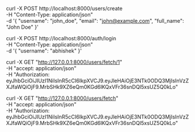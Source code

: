 curl -X POST http://localhost:8000/users/create \
  -H "Content-Type: application/json" \
  -d '{
    "username": "john_doe",
    "email": "john@example.com",
    "full_name": "John Doe"
  }'

curl -X POST http://localhost:8000/auth/login \
  -H "Content-Type: application/json" \
  -d '{
    "username": "abhishek"
  }'



curl -X GET "http://127.0.0.1:8000/users/fetch/1" \
  -H "accept: application/json" \
  -H "Authorization: eyJhbGciOiJIUzI1NiIsInR5cCI6IkpXVCJ9.eyJleHAiOjE3NTk0ODQ3MjIsInVzZXJfaWQiOjF9.MrbSHk9XZ6eQm0KGd6lKQxVFr36snDQl5xsUZ5Q0kLo"


curl -X GET "http://127.0.0.1:8000/users/fetch" \
  -H "accept: application/json" \
  -H "Authorization: eyJhbGciOiJIUzI1NiIsInR5cCI6IkpXVCJ9.eyJleHAiOjE3NTk0ODQ3MjIsInVzZXJfaWQiOjF9.MrbSHk9XZ6eQm0KGd6lKQxVFr36snDQl5xsUZ5Q0kLo"


